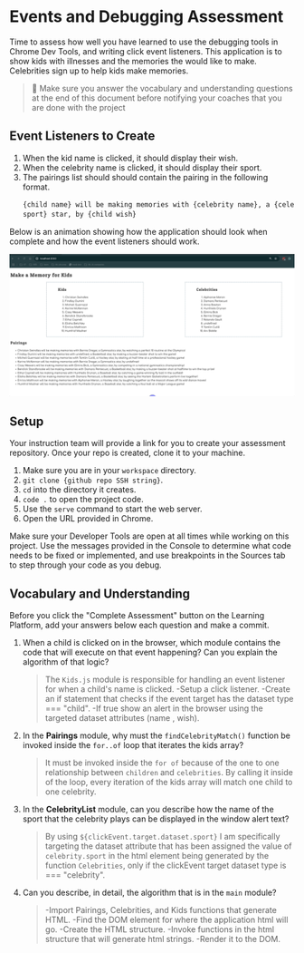 # Events and Debugging Assessment

Time to assess how well you have learned to use the debugging tools in Chrome Dev Tools, and writing click event listeners. This application is to show kids with illnesses and the memories the would like to make. Celebrities sign up to help kids make memories.

> 🧨 Make sure you answer the vocabulary and understanding questions at the end of this document before notifying your coaches that you are done with the project

## Event Listeners to Create

1. When the kid name is clicked, it should display their wish.
1. When the celebrity name is clicked, it should display their sport.
1. The pairings list should should contain the pairing in the following format.
   ```html
   {child name} will be making memories with {celebrity name}, a {celebrity
   sport} star, by {child wish}
   ```

Below is an animation showing how the application should look when complete and how the event listeners should work.

<img src="./images/debugging-events-assessment.gif" width="700px">

## Setup

Your instruction team will provide a link for you to create your assessment repository. Once your repo is created, clone it to your machine.

1. Make sure you are in your `workspace` directory.
1. `git clone {github repo SSH string}`.
1. `cd` into the directory it creates.
1. `code .` to open the project code.
1. Use the `serve` command to start the web server.
1. Open the URL provided in Chrome.

Make sure your Developer Tools are open at all times while working on this project. Use the messages provided in the Console to determine what code needs to be fixed or implemented, and use breakpoints in the Sources tab to step through your code as you debug.

## Vocabulary and Understanding

Before you click the "Complete Assessment" button on the Learning Platform, add your answers below each question and make a commit.

1. When a child is clicked on in the browser, which module contains the code that will execute on that event happening? Can you explain the algorithm of that logic?

   > The `Kids.js` module is responsible for handling an event listener for when a child's name is clicked.
   > -Setup a click listener.
   > -Create an if statement that checks if the event target has the dataset type === "child".
   > -If true show an alert in the browser using the targeted dataset attributes (name , wish).

2. In the **Pairings** module, why must the `findCelebrityMatch()` function be invoked inside the `for..of` loop that iterates the kids array?

   > It must be invoked inside the `for of` because of the one to one relationship between `children` and `celebrities`. By calling it inside of the loop, every iteration of the kids array will match one child to one celebrity.

3. In the **CelebrityList** module, can you describe how the name of the sport that the celebrity plays can be displayed in the window alert text?

   > By using `${clickEvent.target.dataset.sport}` I am specifically targeting the dataset attribute that has been assigned the value of `celebrity.sport` in the html element being generated by the function `Celebrities`, only if the clickEvent target dataset type is === "celebrity".

4. Can you describe, in detail, the algorithm that is in the `main` module?
   > -Import Pairings, Celebrities, and Kids functions that generate HTML.
   > -Find the DOM element for where the application html will go.
   > -Create the HTML structure.
   > -Invoke functions in the html structure that will generate html strings.
   > -Render it to the DOM.
